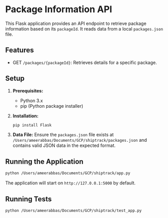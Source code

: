# Package Information API

This Flask application provides an API endpoint to retrieve package information based on its `packageId`. It reads data from a local `packages.json` file.

## Features

*   GET `/packages/{packageId}`: Retrieves details for a specific package.

## Setup

1.  **Prerequisites:**
    *   Python 3.x
    *   pip (Python package installer)

2.  **Installation:**
    ```bash
    pip install Flask
    ```

3.  **Data File:**
    Ensure the `packages.json` file exists at `/Users/ameerabbas/Documents/GCP/shiptrack/packages.json` and contains valid JSON data in the expected format.

## Running the Application

```bash
python /Users/ameerabbas/Documents/GCP/shiptrack/app.py
```
The application will start on `http://127.0.0.1:5000` by default.

## Running Tests

```bash
python /Users/ameerabbas/Documents/GCP/shiptrack/test_app.py
```